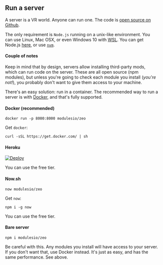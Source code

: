 ## Run a server

A server is a VR world. Anyone can run one. The code is [open source on Github](https://github.com/modulesio/zeo).

The only requirement is `Node.js` running on a unix-like environment. You can use Linux, Mac OSX, or even Windows 10 with [WSL](https://en.wikipedia.org/wiki/Windows_Subsystem_for_Linux). You can get Node.js [here](https://nodejs.org), or use [`nvm`](https://github.com/creationix/nvm).

#### Couple of notes

Keep in mind that by design, servers allow installing third-party mods, which can run code on the server. These are all open source (npm modules), but unless you're going to check each module you install (_you're not!_), you probably don't want to give them access to your machine.

There's an easy solution: run in a container. The recommended way to run a server is with [Docker](https://docker.io), and that's fully supported.

#### Docker (recommended)

```
docker run -p 8000:8000 modulesio/zeo
```

Get `docker`:

```
curl -sSL https://get.docker.com/ | sh
```

#### Heroku

[![Deploy](https://www.herokucdn.com/deploy/button.svg)](https://heroku.com/deploy)

You can use the free tier.

#### Now.sh

```
now modulesio/zeo
```

Get `now`:

```
npm i -g now
```

You can use the free tier.

#### Bare server

```
npm i modulesio/zeo
```

Be careful with this. Any modules you install will have access to your server. If you don't want that, use Docker instead. It's just as easy, and has the same performance. See above.
